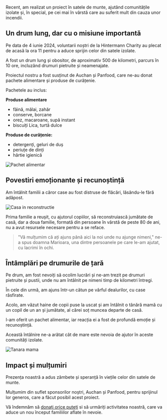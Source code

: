 Recent, am realizat un proiect în satele de munte, ajutând comunitățile izolate și, în special, pe cei mai în vârstă care au suferit mult din cauza unor incendii.

## Un drum lung, dar cu o misiune importantă

Pe data de 4 iunie 2024, voluntarii noștri de la Hintermann Charity au plecat de acasă la ora 11 pentru a aduce sprijin celor din satele izolate. 

A fost un drum lung și obositor, de aproximativ 500 de kilometri, parcurs în 10 ore, incluzând drumuri pietruite și neamenajate.

Proiectul nostru a fost susținut de Auchan și Panfood, care ne-au donat pachete alimentare și produse de curățenie.

Pachetele au inclus:

**Produse alimentare**
- făină, mălai, zahăr
- conserve, borcane
- orez, macaroane, supă instant
- biscuiți Lica, turtă dulce

**Produse de curățenie:**
- detergenți, geluri de duș
- periuțe de dinți
- hârtie igienică

![Pachet alimentar](/image10.webp)

## Povestiri emoționante și recunoștință

Am întâlnit familii a căror case au fost distruse de flăcări, lăsându-le fără adăpost. 

![Casa in reconstructie](/image6.webp)

Prima familie a reușit, cu ajutorul copiilor, să reconstruiască jumătate de casă, dar a doua familie, formată din persoane în vârstă de peste 80 de ani, nu a avut resursele necesare pentru a se reface.

> "Vă mulțumim că ați ajuns până aici la noi unde nu ajunge nimeni," ne-a spus doamna Marioara, una dintre persoanele pe care le-am ajutat, cu lacrimi în ochi.
> 

## Întâmplări pe drumurile de țară

Pe drum, am fost nevoiți să ocolim lucrări și ne-am trezit pe drumuri pietruite și pustii, unde nu am întâlnit pe nimeni timp de kilometri întregi. 

În cele din urmă, am ajuns într-un cătun pe vârful dealurilor, cu case răsfirate. 

Acolo, am văzut haine de copii puse la uscat și am întâlnit o tânără mamă cu un copil de un an și jumătate, al cărei soț muncea departe de casă.

I-am oferit un pachet alimentar, iar reacția ei a fost de profundă emoție și recunoștință. 

Această întâlnire ne-a arătat cât de mare este nevoia de ajutor în aceste comunități izolate.

![Tanara mama](/image1.webp)

## Impact și mulțumiri

Prezența noastră a adus zâmbete și speranță în viețile celor din satele de munte. 

Mulțumim din suflet sponsorilor noștri, Auchan și Panfood, pentru sprijinul lor generos, care a făcut posibil acest proiect.

Vă îndemnăm să [donați orice puteți](/donate) si să urmăriți activitatea noastră, care va aduce un nou început familiilor aflate în nevoie.
